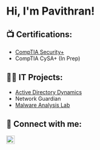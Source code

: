 <h1>Hi, I'm Pavithran! </h1>

<h2>📺 Certifications:</h2>

- [CompTIA Security+](https://github.com/PaviKotees/pavikotees/blob/main/CompTIA%20Security%2B%20ce%20certificate.pdf)
- CompTIA CySA+ (In Prep)

<h2>👨‍💻 IT Projects:</h2>

- [Active Directory Dynamics](https://github.com/PaviKotees/Active-Directory-Dynamics)
- Network Guardian
- [Malware Analysis Lab](https://github.com/PaviKotees/Malware-Analysis)


<h2> 🤳 Connect with me:</h2>



[<img align="left" alt="pavithran-kotees | LinkedIn" width="22px" src="https://cdn.jsdelivr.net/npm/simple-icons@v3/icons/linkedin.svg" />][linkedin]


[linkedin]: https://www.linkedin.com/in/pavithran-kotees/


